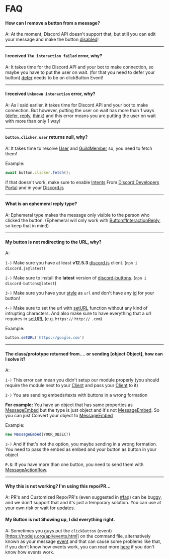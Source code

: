 # FAQ

#### How can I remove a button from a message?

A: At the moment, Discord API doesn't support that, but still you can edit your message and make the button [disabled](/d/classes/messagebutton.html#setdisabled-boolean)!

<hr>

#### I received `The interaction failed` error, why?

A: It takes time for the Discord API and your bot to make connection, so maybe you have to put the user on wait. (for that you need to defer your button)
[defer](/d/managers/interactionreply.html#defer-ephemeral) needs to be on clickButton Event!

<hr>

#### I received `Unknown interaction` error, why?

A: As I said earlier, it takes time for Discord API and your bot to make connection. But however, putting the user on wait has more than 1 ways ([defer](/d/classes/buttoninteraction.html#defer-ephemeral), [reply](/d/managers/interactionreply.html#send-content-options), [think](/d/managers/interactionreply.html#think-ephemeral)) and this error means you are putting the user on wait with more than only 1 way!

<hr>

#### `button.clicker.user` returns null, why?

A: It takes time to resolve [User](https://discord.js.org/#/docs/main/stable/class/User) and [GuildMember](https://discord.js.org/#/docs/main/stable/class/GuildMember) so, you need to fetch them!

Example:
```js
await button.clicker.fetch();
```

if that doesn't work, make sure to enable [Intents](https://discord.com/developers/docs/topics/gateway#gateway-intents) From [Discord Developers Portal](https://discord.com/developers) and in your [Discord.js](https://discord.js.org/#/docs/main/stable/class/Intents)

<hr>

#### What is an ephemeral reply type?

A: Ephemeral type makes the message only visible to the person who clicked the button. (Ephemeral will only work with [Button#InteractionReply](/d/classes/buttoninteraction.html#reply), so keep that in mind)

<hr>

#### My button is not redirecting to the URL, why?

A:

`1-)` Make sure you have at least **v12.5.3** [discord.js](https://discord.js.org) client. (`npm i discord.js@latest`)

`2-)` Make sure to install the **latest** version of [discord-buttons](/). (`npm i discord-buttons@latest`)

`3-)` Make sure you have your [style](/d/classes/messagebutton.html#setstyle-style) as `url` and don't have any [id](/d/classes/messagebutton.html#setid-id) for your button!

`4-)` Make sure to set the url with [setURL](/d/classes/messagebutton.html#seturl-url) function without any kind of intrupting characters. And also make sure to have everything that a url requires in [setURL](/d/classes/messagebutton.html#seturl-url) (e.g. `https://` `http://` `.com`)

Example:
```js
button.setURL('https://google.com')
```

<hr>

#### The class/prototype returned from.... or sending [object Object], how can I solve it?

A: 

`1-)` This error can mean you didn't setup our module properly (you should require the module next to your [Client](https://discord.js.org/#/docs/main/stable/class/Client) and pass your [Client](https://discord.js.org/#/docs/main/stable/class/Client) to it)

`2-)` You are sending embeds/texts with buttons in a wrong formation

**For example:** You have an object that has same properties as [MessageEmbed](https://discord.js.org/#/docs/main/stable/class/MessageEmbed) but the type is just object and it's not [MessageEmbed](https://discord.js.org/#/docs/main/stable/class/MessageEmbed).
So you can just Convert your object to [MessageEmbed](https://discord.js.org/#/docs/main/stable/class/MessageEmbed)

Example:
```js
new MessageEmbed(YOUR_OBJECT)
```

`3-)` And if that's not the option, you maybe sending in a wrong formation.
You need to pass the embed as embed and your button as button in your object

**`P.S`**: If you have more than one button, you need to send them with [MessageActionRow](/d/classes/messageactionrow.html).

<hr>

#### Why this is not working? I'm using this repo/PR...

A: PR's and Customized Repo/PR's (even suggested in [#faq](https://discord.com/channels/748098690874474567/846758592706117702/850638180288954399)) can be buggy, and we don't support that and it's just a temporary solution.
You can use at your own risk or wait for updates.

#### My Button is not Showing up, I did everything right.

A: Sometimes you guys put the `clickButton` (event)[https://nodejs.org/api/events.html] on the command file, alternatively known as your message [event](https://nodejs.org/api/events.html) and that can cause some problems like that,
if you don't know how events work, you can read more [here](https://www.w3schools.com/nodejs/nodejs_events.asp) if you don't know how events work.
